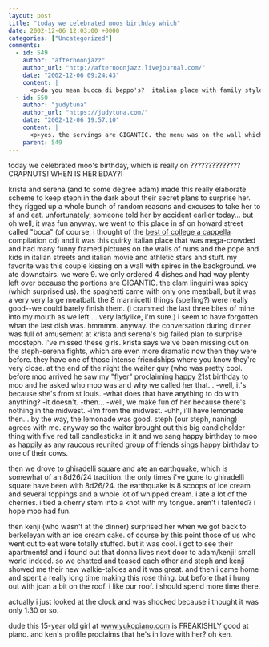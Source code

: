 ```yaml
---
layout: post
title: "today we celebrated moos birthday which"
date: 2002-12-06 12:03:00 +0000
categories: ["Uncategorized"]
comments:
  - id: 549
    author: "afternoonjazz"
    author_url: "http://afternoonjazz.livejournal.com/"
    date: "2002-12-06 09:24:43"
    content: |
      <p>do you mean bucca di beppo's?  italian place with family style servings, menu on the wall, and the pope room?</p>
  - id: 550
    author: "judytuna"
    author_url: "https://judytuna.com/"
    date: "2002-12-06 19:57:10"
    content: |
      <p>yes. the servings are GIGANTIC. the menu was on the wall which amused us greatly because we were like "we can't see it" because were were sitting on the wall. there were many pictures of the pope (there was one cool one that was 3-d) but i dunno about a pope room... i didn't get to see that... cool =)</p>
    parent: 549
---
```


today we celebrated moo's birthday, which is really on ?????????????? CRAPNUTS! WHEN IS HER BDAY?!

krista and serena (and to some degree adam) made this really elaborate scheme to keep steph in the dark about their secret plans to surprise her. they rigged up a whole bunch of random reasons and excuses to take her to sf and eat. unfortunately, someone told her by accident earlier today... but oh well, it was fun anyway. we went to this place in sf on howard street called "boca" (of course, i thought of the [best of college a cappella](http://www.varsityvocals.com/boca/) compilation cd) and it was this quirky italian place that was mega-crowded and had many funny framed pictures on the walls of nuns and the pope and kids in italian streets and italian movie and athletic stars and stuff. my favorite was this couple kissing on a wall with spires in the background. we ate downstairs. we were 9. we only ordered 4 dishes and had way plenty left over because the portions are GIGANTIC. the clam linguini was spicy (which surprised us). the spaghetti came with only one meatball, but it was a very very large meatball. the 8 mannicetti things (spelling?) were really good--we could barely finish them. (i crammed the last three bites of mine into my mouth as we left.... very ladylike, i'm sure.) i seem to have forgotten whan the last dish was. hmmmm. anyway. the conversation during dinner was full of amusement at krista and serena's big failed plan to surprise moosteph. i've missed these girls. krista says we've been missing out on the steph-serena fights, which are even more dramatic now then they were before. they have one of those intense friendships where you know they're very close. at the end of the night the waiter guy (who was pretty cool. before moo arrived he saw my "flyer" proclaiming happy 21st birthday to moo and he asked who moo was and why we called her that...
-well,  it's because she's from st louis.
-what does that have anything to do with anything?
-it doesn't.
-then...
-well, we make fun of her because there's nothing in the midwest. 
-i'm from the midwest.
-uhh, i'll have lemonade then...
by the way, the lemonade was good. steph (our steph, naning) agrees with me. anyway so the waiter brought out this big candleholder thing with five red tall candlesticks in it and we sang happy birthday to moo as happily as any raucous reunited group of friends sings happy birthday to one of their cows. 

then we drove to ghiradelli square and ate an earthquake, which is somewhat of an 8d26/24 tradition. the only times i've gone to ghiradelli square have been with 8d26/24. the earthquake is 8 scoops of ice cream and several toppings and a whole lot of whipped cream. i ate a lot of the cherries. i tied a cherry stem into a knot with my tongue. aren't i talented? i hope moo had fun. 

then kenji (who wasn't at the dinner) surprised her when we got back to berkeleyan with an ice cream cake. of course by this point those of us who went out to eat were totally stuffed. but it was cool. i got to see their apartments! and i found out that donna lives next door to adam/kenji! small world indeed. so we chatted and teased each other and steph and kenji showed me their new walkie-talkies and it was great. and then i came home and spent a really long time making this rose thing. but before that i hung out with joan a bit on the roof. i  like our roof. i should spend more time there.

actually i just looked at the clock and was shocked because i thought it was only 1:30 or so.

dude this 15-year old girl at www.yukopiano.com is FREAKISHLY good at piano. and ken's profile proclaims that he's in love with her? oh ken.